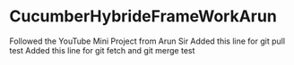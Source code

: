 # CucumberHybrideFrameWorkArun
Followed the YouTube Mini Project from Arun Sir
Added this line for git pull test
Added this line for git fetch and git merge test
